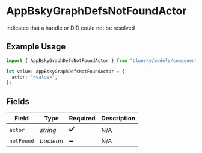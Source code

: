 # AppBskyGraphDefsNotFoundActor

indicates that a handle or DID could not be resolved

## Example Usage

```typescript
import { AppBskyGraphDefsNotFoundActor } from "bluesky/models/components";

let value: AppBskyGraphDefsNotFoundActor = {
  actor: "<value>",
};
```

## Fields

| Field              | Type               | Required           | Description        |
| ------------------ | ------------------ | ------------------ | ------------------ |
| `actor`            | *string*           | :heavy_check_mark: | N/A                |
| `notFound`         | *boolean*          | :heavy_minus_sign: | N/A                |